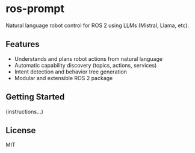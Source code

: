 # ros-prompt

Natural language robot control for ROS 2 using LLMs (Mistral, Llama, etc).

## Features
- Understands and plans robot actions from natural language
- Automatic capability discovery (topics, actions, services)
- Intent detection and behavior tree generation
- Modular and extensible ROS 2 package

## Getting Started
(instructions...)

## License
MIT

